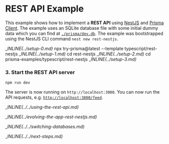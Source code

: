 # REST API Example

This example shows how to implement a **REST API** using [NestJS](https://docs.nestjs.com/) and [Prisma Client](https://www.prisma.io/docs/concepts/components/prisma-client). The example uses an SQLite database file with some initial dummy data which you can find at [`./prisma/dev.db`](./prisma/dev.db). The example was bootstrapped using the NestJS CLI command `nest new rest-nestjs`.

__INLINE(../_setup-0.md)__
npx try-prisma@latest --template typescript/rest-nestjs
__INLINE(../_setup-1.md)__
cd rest-nestjs
__INLINE(../_setup-2.md)__
cd prisma-examples/typescript/rest-nestjs
__INLINE(../_setup-3.md)__

### 3. Start the REST API server

```
npm run dev
```

The server is now running on `http://localhost:3000`. You can now run the API requests, e.g. [`http://localhost:3000/feed`](http://localhost:3000/feed).

__INLINE(../../_using-the-rest-api.md)__

__INLINE(../_evolving-the-app-rest-nestjs.md)__

__INLINE(../../_switching-databases.md)__

__INLINE(../../_next-steps.md)__

